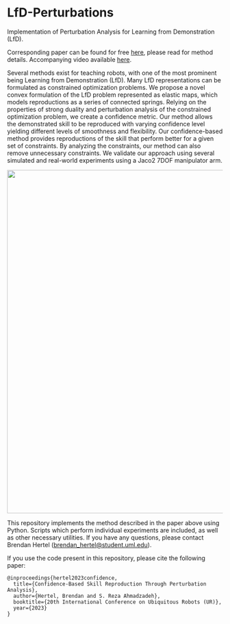 # LfD-Perturbations
 Implementation of Perturbation Analysis for Learning from Demonstration (LfD).

Corresponding paper can be found for free [here](https://arxiv.org/abs/2305.03091), please read for method details. Accompanying video available [here](https://youtu.be/IQDxbhEiNbk).

Several methods exist for teaching robots, with one of the most prominent being Learning from Demonstration (LfD). Many LfD representations can be formulated as constrained optimization problems. We propose a novel convex formulation of the LfD problem represented as elastic maps, which models reproductions as a series of connected springs. Relying on the properties of strong duality and perturbation analysis of the constrained optimization problem, we create a confidence metric. Our method allows the demonstrated skill to be reproduced with varying confidence level yielding different levels of smoothness and flexibility. Our confidence-based method provides reproductions of the skill that perform better for a given set of constraints. By analyzing the constraints, our method can also remove unnecessary constraints. We validate our approach using several simulated and real-world experiments using a Jaco2 7DOF manipulator arm.

<img src="https://github.com/brenhertel/LfD-Perturbations/blob/main/pictures/real_world_experiment/confidence_figure.png" alt="" width="800"/>

This repository implements the method described in the paper above using Python. Scripts which perform individual experiments are included, as well as other necessary utilities. If you have any questions, please contact Brendan Hertel (brendan_hertel@student.uml.edu).

If you use the code present in this repository, please cite the following paper:
```
@inproceedings{hertel2023confidence,
  title={Confidence-Based Skill Reproduction Through Perturbation Analysis},
  author={Hertel, Brendan and S. Reza Ahmadzadeh},
  booktitle={20th International Conference on Ubiquitous Robots (UR)},
  year={2023}
}
```
